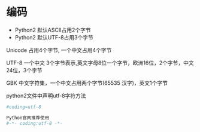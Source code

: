 # 编码

- Python2 默认ASCII占用2个字节
- Python2 默认UTF-8占用3个字节

Unicode 占用4个字节, 一个中文占用4个字节

UTF-8 一个中文 3个字节表示,英文字母8位一个字节，欧洲16位，2个字节，中文24位，3个字节

GBK 中文字符集，一个中文占用两个字节(65535 汉字)，英文1个字节

python2文件中声明utf-8字符方法

```py
#coding=utf-8

Python官网推荐使用
#-*- coding:utf-8 -*-
```
